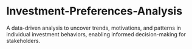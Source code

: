# Investment-Preferences-Analysis
A data-driven analysis to uncover trends, motivations, and patterns in individual investment behaviors, enabling informed decision-making for stakeholders.
